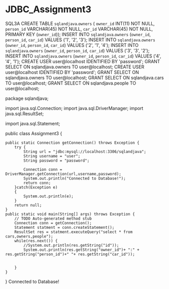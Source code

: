 # JDBC_Assignment3
SQL3A
CREATE TABLE `sqlandjava`.`owners` (
  `owner_id` INT(11) NOT NULL,
  `person_id` VARCHAR(45) NOT NULL,
  `car_id` VARCHAR(45) NOT NULL,
  PRIMARY KEY (`owner_id`));
INSERT INTO `sqlandjava`.`owners` (`owner_id`, `person_id`, `car_id`) VALUES ('1', '2', '3');
INSERT INTO `sqlandjava`.`owners` (`owner_id`, `person_id`, `car_id`) VALUES ('2', '1', '4');
INSERT INTO `sqlandjava`.`owners` (`owner_id`, `person_id`, `car_id`) VALUES ('3', '3', '2');
INSERT INTO `sqlandjava`.`owners` (`owner_id`, `person_id`, `car_id`) VALUES ('4', '4', '1');
CREATE USER user@localhost IDENTIFIED BY 'password'; 
GRANT SELECT ON sqlandjava.owners TO user@localhost;
CREATE USER user@localhost IDENTIFIED BY 'password'; 
GRANT SELECT ON sqlandjava.owners TO user@localhost;
GRANT SELECT ON sqlandjava.cars TO user@localhost;
GRANT SELECT ON sqlandjava.people TO user@localhost;


package sqlandjava;

import java.sql.Connection;
import java.sql.DriverManager;
import java.sql.ResultSet;

 import java.sql.Statement;

 public class Assignment3 {

	public static Connection getConnection() throws Exception {
		try {
			String url = "jdbc:mysql://localhost:3306/sqlandjava";
			String username = "user";
			String password = "password";
			
			Connection conn = DriverManager.getConnection(url,username,password);
			System.out.println("Connected to Database!");
			return conn;
		}catch(Exception e)
		{
			System.out.println(e);
		}
		return null;
	}
	public static void main(String[] args) throws Exception {
		// TODO Auto-generated method stub
        Connection conn = getConnection();
        Statement statment = conn.createStatement();
        ResultSet res = statment.executeQuery("select * from cars,owners,people");
        while(res.next()) {
        	//System.out.println(res.getString("id"));
        	System.out.println(res.getString("owner_id")+ ":" + res.getString("person_id")+" "+ res.getString("car_id"));

        
        }
	}

}
Connected to Database!
